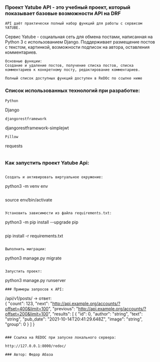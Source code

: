 ### Проект Yatube API - это учебный проект, который показывает базовые возможности API на DRF

```
API даёт практически полный набор функций для работы с сервисом YATUBE.
```
Сервис Yatube - социальная сеть для обмена постами, написанная на Python 3 с использованием Django. Поддерживает размещение постов с текстом, картинкой, возможности подписок на автора, оставления комментариев.
```
Основные функции:
Создание и удаление постов, получение списка постов, списка комментариев к конкретному посту, редактирование комментариев.

Полный список доступных функций доступен в ReDOc по ссылке ниже

```

### Список использованных технологий при разработке:
```
Python
```
Django
```
djangorestframework
```
djangorestframework-simplejwt
```
Pillow
```
requests
```
```
### Как запустить проект Yatube Api:

```

Cоздать и активировать виртуальное окружение:

```
python3 -m venv env
```

```
source env/bin/activate
```

Установить зависимости из файла requirements.txt:

```
python3 -m pip install --upgrade pip
```

```
pip install -r requirements.txt
```

Выполнить миграции:

```
python3 manage.py migrate
```

Запустить проект:

```
python3 manage.py runserver
```
### Примеры запросов к API:

```
/api/v1/posts/   -> ответ:  
{
  "count": 123,
  "next": "http://api.example.org/accounts/?offset=400&limit=100",
  "previous": "http://api.example.org/accounts/?offset=200&limit=100",
  "results": [
    {
      "id": 0,
      "author": "string",
      "text": "string",
      "pub_date": "2021-10-14T20:41:29.648Z",
      "image": "string",
      "group": 0
    }
  ]
}
```

### Ссылка на REDOC при запуске локального сервера:

http://127.0.0.1:8000/redoc/

### Автор: Федор Абаза